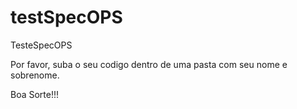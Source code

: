 # testSpecOPS
TesteSpecOPS

Por favor, suba o seu codigo dentro de uma pasta com seu nome e sobrenome. 

Boa Sorte!!!
